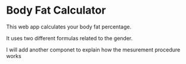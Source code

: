 # Body Fat Calculator

This web app calculates your body fat percentage.

It uses two different formulas related to the gender.

I will add another componet to explain how the mesurement procedure works

